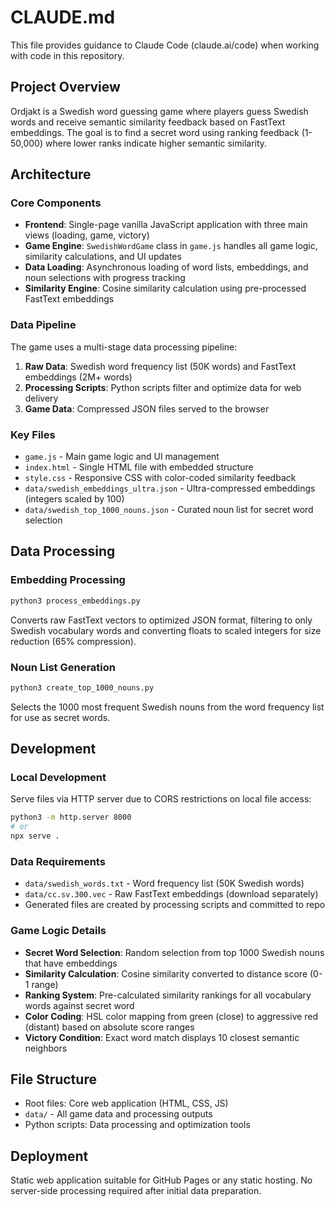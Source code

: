 # CLAUDE.md

This file provides guidance to Claude Code (claude.ai/code) when working with code in this repository.

## Project Overview

Ordjakt is a Swedish word guessing game where players guess Swedish words and receive semantic similarity feedback based on FastText embeddings. The goal is to find a secret word using ranking feedback (1-50,000) where lower ranks indicate higher semantic similarity.

## Architecture

### Core Components

- **Frontend**: Single-page vanilla JavaScript application with three main views (loading, game, victory)
- **Game Engine**: `SwedishWordGame` class in `game.js` handles all game logic, similarity calculations, and UI updates
- **Data Loading**: Asynchronous loading of word lists, embeddings, and noun selections with progress tracking
- **Similarity Engine**: Cosine similarity calculation using pre-processed FastText embeddings

### Data Pipeline

The game uses a multi-stage data processing pipeline:

1. **Raw Data**: Swedish word frequency list (50K words) and FastText embeddings (2M+ words)
2. **Processing Scripts**: Python scripts filter and optimize data for web delivery
3. **Game Data**: Compressed JSON files served to the browser

### Key Files

- `game.js` - Main game logic and UI management
- `index.html` - Single HTML file with embedded structure
- `style.css` - Responsive CSS with color-coded similarity feedback
- `data/swedish_embeddings_ultra.json` - Ultra-compressed embeddings (integers scaled by 100)
- `data/swedish_top_1000_nouns.json` - Curated noun list for secret word selection

## Data Processing

### Embedding Processing
```bash
python3 process_embeddings.py
```
Converts raw FastText vectors to optimized JSON format, filtering to only Swedish vocabulary words and converting floats to scaled integers for size reduction (65% compression).

### Noun List Generation
```bash
python3 create_top_1000_nouns.py
```
Selects the 1000 most frequent Swedish nouns from the word frequency list for use as secret words.

## Development

### Local Development
Serve files via HTTP server due to CORS restrictions on local file access:
```bash
python3 -m http.server 8000
# or
npx serve .
```

### Data Requirements
- `data/swedish_words.txt` - Word frequency list (50K Swedish words)
- `data/cc.sv.300.vec` - Raw FastText embeddings (download separately)
- Generated files are created by processing scripts and committed to repo

### Game Logic Details

- **Secret Word Selection**: Random selection from top 1000 Swedish nouns that have embeddings
- **Similarity Calculation**: Cosine similarity converted to distance score (0-1 range)
- **Ranking System**: Pre-calculated similarity rankings for all vocabulary words against secret word
- **Color Coding**: HSL color mapping from green (close) to aggressive red (distant) based on absolute score ranges
- **Victory Condition**: Exact word match displays 10 closest semantic neighbors

## File Structure

- Root files: Core web application (HTML, CSS, JS)
- `data/` - All game data and processing outputs
- Python scripts: Data processing and optimization tools

## Deployment

Static web application suitable for GitHub Pages or any static hosting. No server-side processing required after initial data preparation.